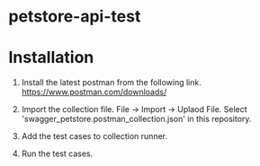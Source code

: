 # petstore-api-test

# Installation
1. Install the latest postman from the following link.
https://www.postman.com/downloads/

2. Import the collection file.
File -> Import -> Uplaod File.
Select 'swagger_petstore.postman_collection.json' in this repository.

3. Add the test cases to collection runner.

4. Run the test cases.
